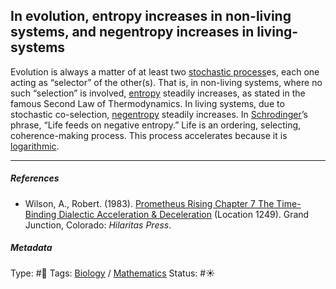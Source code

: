 ## In evolution, entropy increases in non-living systems, and negentropy increases in living-systems

Evolution is always a matter of at least two [stochastic process](Stochastic%20process.md)es, each one acting as “selector” of the other(s). That is, in non-living systems, where no such “selection” is involved, [entropy](Entropy.md) steadily increases, as stated in the famous Second Law of Thermodynamics. In living systems, due to stochastic co-selection, [negentropy](Negentropy.md) steadily increases. In [Schrodinger]()’s phrase, “Life feeds on negative entropy.” Life is an ordering, selecting, coherence-making process. This process accelerates because it is [logarithmic](Logarithm.md).

---

##### References

* Wilson, A., Robert. (1983). [Prometheus Rising Chapter 7 The Time-Binding Dialectic Acceleration & Deceleration](Prometheus%20Rising%20Chapter%207%20The%20Time-Binding%20Dialectic%20Acceleration%20&%20Deceleration.md) (Location 1249). Grand Junction, Colorado: *Hilaritas Press*.

##### Metadata

Type: #🔴 
Tags: [Biology]() / [Mathematics]()
Status: #☀️ 
